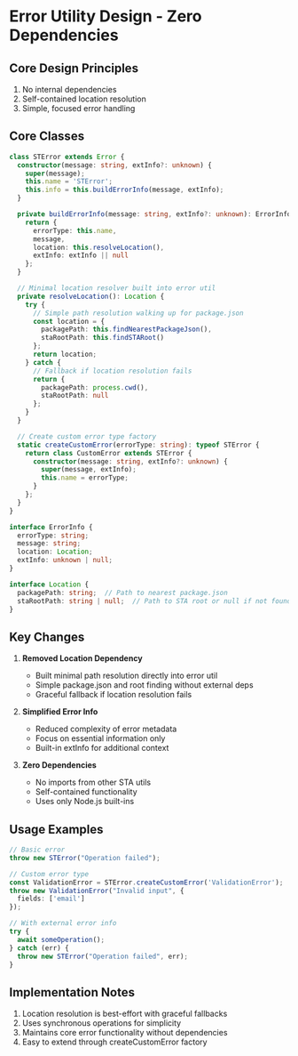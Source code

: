 # Error Utility Design - Zero Dependencies

## Core Design Principles

1. No internal dependencies
2. Self-contained location resolution
3. Simple, focused error handling

## Core Classes

```typescript
class STError extends Error {
  constructor(message: string, extInfo?: unknown) {
    super(message);
    this.name = 'STError';
    this.info = this.buildErrorInfo(message, extInfo);
  }

  private buildErrorInfo(message: string, extInfo?: unknown): ErrorInfo {
    return {
      errorType: this.name,
      message,
      location: this.resolveLocation(),
      extInfo: extInfo || null
    };
  }

  // Minimal location resolver built into error util
  private resolveLocation(): Location {
    try {
      // Simple path resolution walking up for package.json
      const location = {
        packagePath: this.findNearestPackageJson(),
        staRootPath: this.findSTARoot()
      };
      return location;
    } catch {
      // Fallback if location resolution fails
      return {
        packagePath: process.cwd(),
        staRootPath: null
      };
    }
  }

  // Create custom error type factory
  static createCustomError(errorType: string): typeof STError {
    return class CustomError extends STError {
      constructor(message: string, extInfo?: unknown) {
        super(message, extInfo);
        this.name = errorType;
      }
    };
  }
}

interface ErrorInfo {
  errorType: string;
  message: string;
  location: Location;
  extInfo: unknown | null;
}

interface Location {
  packagePath: string;  // Path to nearest package.json
  staRootPath: string | null;  // Path to STA root or null if not found
}
```

## Key Changes

1. **Removed Location Dependency**
   - Built minimal path resolution directly into error util
   - Simple package.json and root finding without external deps
   - Graceful fallback if location resolution fails

2. **Simplified Error Info**
   - Reduced complexity of error metadata
   - Focus on essential information only
   - Built-in extInfo for additional context

3. **Zero Dependencies**
   - No imports from other STA utils
   - Self-contained functionality
   - Uses only Node.js built-ins

## Usage Examples

```typescript
// Basic error
throw new STError("Operation failed");

// Custom error type
const ValidationError = STError.createCustomError('ValidationError');
throw new ValidationError("Invalid input", { 
  fields: ['email'] 
});

// With external error info
try {
  await someOperation();
} catch (err) {
  throw new STError("Operation failed", err);
}
```

## Implementation Notes

1. Location resolution is best-effort with graceful fallbacks
2. Uses synchronous operations for simplicity
3. Maintains core error functionality without dependencies
4. Easy to extend through createCustomError factory